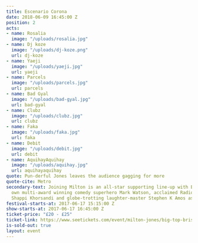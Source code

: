 ```yaml
---
title: Escenario Corona
date: 2018-06-09 16:45:00 Z
position: 2
acts:
- name: Rosalia
  image: "/uploads/rosalia.jpg"
- name: Dj koze
  image: "/uploads/dj-koze.png"
  url: dj-koze
- name: Yaeji
  image: "/uploads/yaeji.jpg"
  url: yaeji
- name: Parcels
  image: "/uploads/parcels.jpg"
  url: parcels
- name: Bad Gyal
  image: "/uploads/bad-gyal.jpg"
  url: bad-gyal
- name: Clubz
  image: "/uploads/clubz.jpg"
  url: clubz
- name: Faka
  image: "/uploads/faka.jpg"
  url: faka
- name: Debit
  image: "/uploads/debit.jpg"
  url: debit
- name: AquihayAquihay
  image: "/uploads/aquihay.jpg"
  url: aquihayaquihay
quote: Pun-derful Jones leaves the audience gagging for more
quote-cite: Metro
secondary-text: Joining Milton is an all-star supporting line-up with Bristol’s very
  own multi-award winning comedy superhero Mark Watson, acclaimed Radio 4 favourite
  Shappi Khorsandi and globe-trotting laughter-master Stephen K Amos as host.
festival-starts-at: 2017-06-17 15:15:00 Z
show-starts-at: 2017-06-17 16:45:00 Z
ticket-price: "£20 - £25"
ticket-link: https://www.seetickets.com/event/milton-jones/big-top-bristol-comedy-garden/1206528
is-sold-out: true
layout: event
---
```

